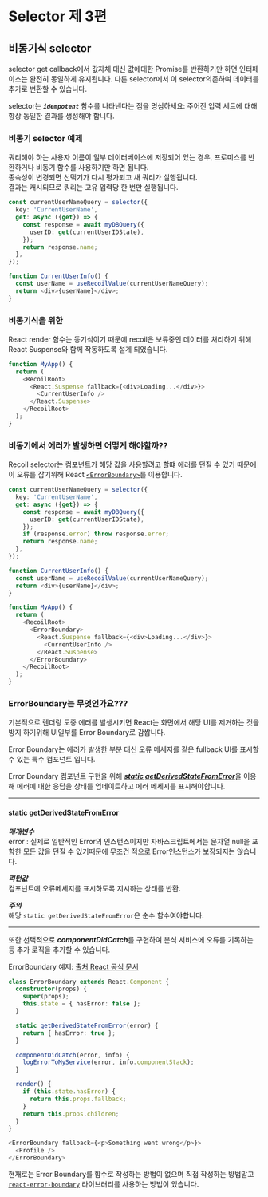 # **Selector 제 3편**

## **비동기식 selector**

selector get callback에서 값자체 대신 값에대한 Promise를 반환하기만 하면 인터페이스는 완전히 동일하게 유지됩니다. 다른 selector에서 이 selector의존하여 데이터를 추가로 변환할 수 있습니다.  

selector는 ***`idempotent`*** 함수를 나타낸다는 점을 명심하세요: 주어진 입력 세트에 대해 항상 동일한 결과를 생성해야 합니다. 

### 비동기 selector 예제

쿼리해야 하는 사용자 이름이 일부 데이터베이스에 저장되어 있는 경우, 프로미스를 반환하거나 비동기 함수를 사용하기만 하면 됩니다.  
종속성이 변경되면 선택기가 다시 평가되고 새 쿼리가 실행됩니다.  
결과는 캐시되므로 쿼리는 고유 입력당 한 번만 실행됩니다.  
```typescript
const currentUserNameQuery = selector({
  key: 'CurrentUserName',
  get: async ({get}) => {
    const response = await myDBQuery({
      userID: get(currentUserIDState),
    });
    return response.name;
  },
});

function CurrentUserInfo() {
  const userName = useRecoilValue(currentUserNameQuery);
  return <div>{userName}</div>;
}
```

### 비동기식을 위한

React render 함수는 동기식이기 때문에 recoil은 보류중인 데이터를 처리하기 위해 React Suspense와 함께 작동하도록 설계 되었습니다.

```typescript
function MyApp() {
  return (
    <RecoilRoot>
      <React.Suspense fallback={<div>Loading...</div>}>
        <CurrentUserInfo />
      </React.Suspense>
    </RecoilRoot>
  );
}
```

### 비동기에서 에러가 발생하면 어떻게 해야할까??

Recoil selector는 컴포넌트가 해당 값을 사용할려고 할떄 에러를 던질 수 있기 때문에 이 오류를 잡기위해 React [`<ErrorBoundary>`](https://react.dev/reference/react/Component#catching-rendering-errors-with-an-error-boundary)를 이용합니다.

```typescript
const currentUserNameQuery = selector({
  key: 'CurrentUserName',
  get: async ({get}) => {
    const response = await myDBQuery({
      userID: get(currentUserIDState),
    });
    if (response.error) throw response.error;
    return response.name;
  },
});

function CurrentUserInfo() {
  const userName = useRecoilValue(currentUserNameQuery);
  return <div>{userName}</div>;
}

function MyApp() {
  return (
    <RecoilRoot>
      <ErrorBoundary>
        <React.Suspense fallback={<div>Loading...</div>}>
          <CurrentUserInfo />
        </React.Suspense>
      </ErrorBoundary>
    </RecoilRoot>
  );
}
```

### ErrorBoundary는 무엇인가요???

기본적으로 렌더링 도중 에러를 발생시키면 React는 화면에서 해당 UI를 제거하는 것을 방지 하기위해 UI일부를 Error Boundary로 감쌉니다.  

Error Boundary는 에러가 발생한 부분 대신 오류 메세지를 같은 fullback UI를 표시할 수 있는 특수 컴포넌트 입니다.  

Error Boundary 컴포넌트 구현을 위해 [***static getDerivedStateFromError***](#static-getderivedstatefromerror)을 이용해 에러에 대한 응답을 상태를 업데이트하고 에러 메세지를 표시해야합니다.  

---
#### static getDerivedStateFromError

***매개변수***  
error : 실제로 일반적인 Error의 인스턴스이지만 자바스크립트에서는 문자열 null을 포함한 모든 값을 던질 수 있기때문에 무조건 적으로 Error인스턴스가 보장되지는 않습니다.  

***리턴값***  
컴포넌트에 오류메세지를 표시하도록 지시하는 상태를 반환.

***주의***  
해당 `static getDerivedStateFromError`은 순수 함수여야합니다.

---

또한 선택적으로 ***componentDidCatch***를 구현하여 분석 서비스에 오류를 기록하는등 추가 로직을 추가할 수 있습니다.  

ErrorBoundary 예제: [출처 React 공식 문서](https://react.dev/reference/react/Component#catching-rendering-errors-with-an-error-boundary)

```typescript
class ErrorBoundary extends React.Component {
  constructor(props) {
    super(props);
    this.state = { hasError: false };
  }

  static getDerivedStateFromError(error) {
    return { hasError: true };
  }

  componentDidCatch(error, info) {
    logErrorToMyService(error, info.componentStack);
  }

  render() {
    if (this.state.hasError) {
      return this.props.fallback;
    }
    return this.props.children;
  }
}

<ErrorBoundary fallback={<p>Something went wrong</p>}>
  <Profile />
</ErrorBoundary>
```

현재로는 Error Boundary를 함수로 작성하는 방법이 없으며 직접 작성하는 방법말고 [`react-error-boundary`](https://github.com/bvaughn/react-error-boundary) 라이브러리를 사용하는 방법이 있습니다.

